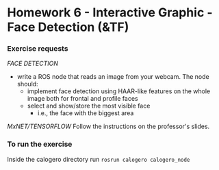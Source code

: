 # Homework 6 - Interactive Graphic - Face Detection (&TF)
### Exercise requests
_FACE DETECTION_
- write a ROS node that reads an image from your webcam. The node should:
	- implement face detection using HAAR-like features on the whole image both for frontal and profile faces
	- select and show/store the most visible face
		-  i.e., the face with the biggest area

_MxNET/TENSORFLOW_
Follow the instructions on the professor's slides.

### To run the exercise
Inside the calogero directory run `rosrun calogero calogero_node`

